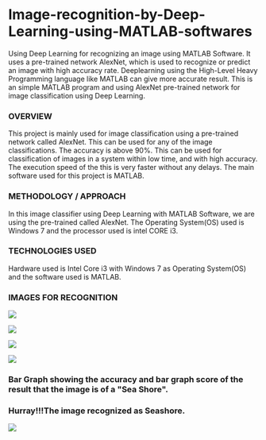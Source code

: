 # Image-recognition-by-Deep-Learning-using-MATLAB-softwares
Using Deep Learning for recognizing an image using MATLAB Software.
It uses a pre-trained network AlexNet, which is used to recognize or predict an image with high accuracy rate.
Deeplearning using the High-Level Heavy Programming language like MATLAB can give more accurate result. This is an simple MATLAB program and using AlexNet pre-trained network for image classification using Deep Learning.

### OVERVIEW

This project is mainly used for image classification using a pre-trained network called AlexNet. This can be used for any of the image classifications. The accuracy is above 90%. This can be used for classification of images in a system within low time, and with high accuracy. The execution speed of the this is very faster without any delays. The main software used for this project is MATLAB.

### METHODOLOGY / APPROACH

In this image classifier using Deep Learning with MATLAB Software, we are using the pre-trained called AlexNet. The Operating System(OS) used is Windows 7 and the processor used is intel CORE i3.

### TECHNOLOGIES USED

Hardware used is Intel Core i3 with Windows 7 as Operating System(OS) and the software used is MATLAB.
### IMAGES FOR RECOGNITION

![](https://github.com/akhilaku/Image-recognition-by-Deep-Learning-using-MATLAB-softwares/blob/master/1.jpg)

![](https://github.com/akhilaku/Image-recognition-by-Deep-Learning-using-MATLAB-softwares/blob/master/Pre-trained%20network-%20AlexNet%20layers.jpg)

![](https://github.com/akhilaku/Image-recognition-by-Deep-Learning-using-MATLAB-softwares/blob/master/predictionP2.jpg)

![](https://github.com/akhilaku/Image-recognition-by-Deep-Learning-using-MATLAB-softwares/blob/master/Investigation%20Prediction%20bargraph.jpg)

### Bar Graph showing the accuracy and bar graph score of the result that the image is of a "Sea Shore". 
### Hurray!!!The image recognized as Seashore.

![](https://github.com/akhilaku/Image-recognition-by-Deep-Learning-using-MATLAB-softwares/blob/master/bargraph%20of%20recognized%20image(predicted).jpg)
